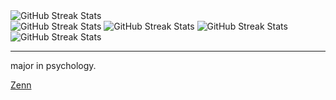 <picture>
  <source srcset="https://github-profile-summary-cards.vercel.app/api/cards/profile-details?username=halqme&theme=nord_dark" media="(prefers-color-scheme: dark)">
  <source srcset="https://github-profile-summary-cards.vercel.app/api/cards/profile-details?username=halqme&theme=nord_bright">
  <img src="https://github-profile-summary-cards.vercel.app/api/cards/profile-details?username=halqme" alt="GitHub Streak Stats" >
</picture>
  
<div>

<picture>
  <source srcset="https://github-profile-summary-cards.vercel.app/api/cards/stats?username=halqme&theme=nord_dark" media="(prefers-color-scheme: dark)">
  <source srcset="https://github-profile-summary-cards.vercel.app/api/cards/stats?username=halqme&theme=nord_bright">
  <img src="https://github-profile-summary-cards.vercel.app/api/cards/stats?username=halqme" alt="GitHub Streak Stats">
</picture>
  
<picture>
  <source srcset="https://github-profile-summary-cards.vercel.app/api/cards/productive-time?username=halqme&theme=nord_dark&utcOffset=9" media="(prefers-color-scheme: dark)">
  <source srcset="https://github-profile-summary-cards.vercel.app/api/cards/productive-time?username=halqme&theme=nord_bright&utcOffset=9">
  <img src="https://github-profile-summary-cards.vercel.app/api/cards/productive-time?username=halqme&utcOffset=9" alt="GitHub Streak Stats">
</picture>

<picture>
  <source srcset="https://github-profile-summary-cards.vercel.app/api/cards/repos-per-language?username=halqme&theme=nord_dark" media="(prefers-color-scheme: dark)">
  <source srcset="https://github-profile-summary-cards.vercel.app/api/cards/repos-per-language?username=halqme&theme=nord_bright">
  <img src="https://github-profile-summary-cards.vercel.app/api/cards/repos-per-language?username=halqme" alt="GitHub Streak Stats">
</picture>

<picture>
  <source srcset="https://github-profile-summary-cards.vercel.app/api/cards/most-commit-language?username=halqme&theme=nord_dark" media="(prefers-color-scheme: dark)">
  <source srcset="https://github-profile-summary-cards.vercel.app/api/cards/most-commit-language?username=halqme&theme=nord_bright">
  <img src="https://github-profile-summary-cards.vercel.app/api/cards/most-commit-language?username=halqme" alt="GitHub Streak Stats">
</picture>
</div>

---
major in psychology.

[Zenn](https://zenn.dev/hal227)
